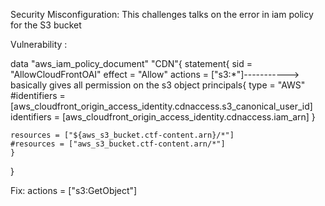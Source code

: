 Security Misconfiguration:
This challenges talks on the error in iam policy for the S3 bucket 

Vulnerability : 

data "aws_iam_policy_document" "CDN"{
    statement{
        sid = "AllowCloudFrontOAI"
        effect = "Allow"
        actions = ["s3:*"]-----------> basically gives all permission on the s3 object 
        principals{
            type = "AWS"
            #identifiers = [aws_cloudfront_origin_access_identity.cdnaccess.s3_canonical_user_id]
            identifiers = [aws_cloudfront_origin_access_identity.cdnaccess.iam_arn]
        }
    
    resources = ["${aws_s3_bucket.ctf-content.arn}/*"]
    #resources = ["aws_s3_bucket.ctf-content.arn/*"]
    }
}


Fix: 
actions = ["s3:GetObject"]

